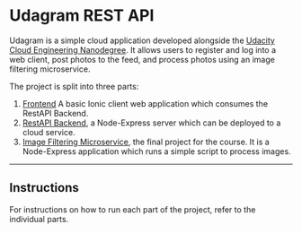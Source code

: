 # Udagram REST API

Udagram is a simple cloud application developed alongside the [Udacity Cloud Engineering Nanodegree](https://github.com/udacity/cloud-developer/). It allows users to register and log into a web client, post photos to the feed, and process photos using an image filtering microservice.

The project is split into three parts:
1. [Frontend](https://github.com/clavance/udagram/frontend)
A basic Ionic client web application which consumes the RestAPI Backend. 
2. [RestAPI Backend](https://github.com/clavance/udagram/restapi), a Node-Express server which can be deployed to a cloud service.
3. [Image Filtering Microservice](https://github.com/clavance/udagram/filter-backend), the final project for the course. It is a Node-Express application which runs a simple script to process images.


***

## Instructions
For instructions on how to run each part of the project, refer to the individual parts.

